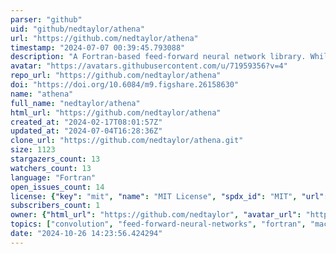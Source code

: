 ```yaml
---
parser: "github"
uid: "github/nedtaylor/athena"
url: "https://github.com/nedtaylor/athena"
timestamp: "2024-07-07 00:39:45.793088"
description: "A Fortran-based feed-forward neural network library. Whilst this library currently has a focus on 3D convolutional neural networks (CNNs), it can handle most standard hidden layer forms of neural networks, with the plan to integrate more."
avatar: "https://avatars.githubusercontent.com/u/71959356?v=4"
repo_url: "https://github.com/nedtaylor/athena"
doi: "https://doi.org/10.6084/m9.figshare.26158630"
name: "athena"
full_name: "nedtaylor/athena"
html_url: "https://github.com/nedtaylor/athena"
created_at: "2024-02-17T08:01:57Z"
updated_at: "2024-07-04T16:28:36Z"
clone_url: "https://github.com/nedtaylor/athena.git"
size: 1123
stargazers_count: 13
watchers_count: 13
language: "Fortran"
open_issues_count: 14
license: {"key": "mit", "name": "MIT License", "spdx_id": "MIT", "url": "https://api.github.com/licenses/mit", "node_id": "MDc6TGljZW5zZTEz"}
subscribers_count: 1
owner: {"html_url": "https://github.com/nedtaylor", "avatar_url": "https://avatars.githubusercontent.com/u/71959356?v=4", "login": "nedtaylor", "type": "User"}
topics: ["convolution", "feed-forward-neural-networks", "fortran", "machine-learning", "neural-network", "convolutional-neural-networks", "cnn"]
date: "2024-10-26 14:23:56.424294"
---
```

